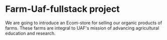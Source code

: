 # Farm-Uaf-fullstack project
We are going to introduce an Ecom-store for selling our organic products of farms. These farms are integral to UAF's mission of advancing agricultural education and research.
